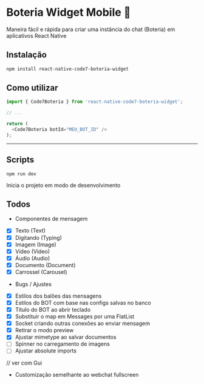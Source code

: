 # Boteria Widget Mobile 🤖

Maneira fácil e rápida para criar uma instância do chat (Boteria) em aplicativos React Native

## Instalação

```sh
npm install react-native-code7-boteria-widget
```

## Como utilizar

```js
import { Code7Boteria } from 'react-native-code7-boteria-widget';

// ...

return (
  <Code7Boteria botId="MEU_BOT_ID" />
);
```

---

## Scripts

```
npm run dev
```

Inicia o projeto em modo de desenvolvimento

## Todos

- Componentes de mensagem
  
- [x] Texto (Text)
- [x] Digitando (Typing)
- [x] Imagem (Image)
- [x] Vídeo (Video)
- [x] Áudio (Audio)
- [x] Documento (Document)
- [x] Carrossel (Carousel)

- Bugs / Ajustes

- [x] Estilos dos balões das mensagens
- [x] Estilos do BOT com base nas configs salvas no banco
- [x] Título do BOT ao abrir teclado
- [x] Substituir o map em Messages por uma FlatList
- [x] Socket criando outras conexões ao enviar mensagem
- [x] Retirar o modo preview
- [x] Ajustar mimetype ao salvar documentos
- [ ] Spinner no carregamento de imagens
- [ ] Ajustar absolute imports

// ver com Gui

- Customização semelhante ao webchat fullscreen
